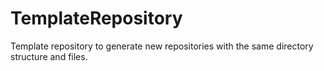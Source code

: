 # TemplateRepository
Template repository to generate new repositories with the same directory structure and files. 
